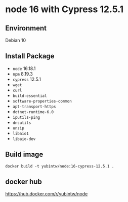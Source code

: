 # node 16 with Cypress 12.5.1

## Environment

Debian 10

## Install Package

- `node` 16.18.1
- `npm` 8.19.3
- `cypress` 12.5.1
- `wget`
- `curl`
- `build-essential`
- `software-properties-common`
- `apt-transport-https`
- `dotnet-runtime-6.0`
- `iputils-ping`
- `dnsutils`
- `unzip`
- `libaio1`
- `libaio-dev`

## Build image

```
docker build -t yubintw/node:16-cypress-12.5.1 .
```

## docker hub

https://hub.docker.com/r/yubintw/node
